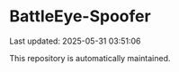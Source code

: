 # BattleEye-Spoofer

Last updated: 2025-05-31 03:51:06

This repository is automatically maintained.
